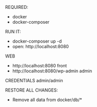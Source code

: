 REQUIRED:
  * docker
  * docker-composer

RUN IT:
  *  docker-composer up -d
  *  open: http://localhost:8080 


WEB
 * http://localhost:8080 front
 * http://localhost:8080/wp-admin admin


CREDENTIALS
    admin/admin

RESTORE ALL CHANGES:

  * Remove all data from docker/db/*
